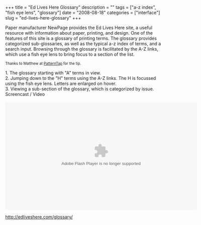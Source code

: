 +++
title = "Ed Lives Here Glossary"
description = ""
tags = ["a-z index", "fish eye lens", "glossary"]
date = "2008-08-18"
categories = ["interface"]
slug = "ed-lives-here-glossary"
+++


<p>Paper manufacturer NewPage provides the Ed Lives Here site, a useful resource with information about paper, printing, and design. One of the features of this site is a glossary of printing terms. The glossary provides categorized sub-glossaries, as well as the typical a-z index of terms, and a search input. Browsing through the glossary is facilitated by the A-Z links, which use a fish eye lens to bring focus to a section of the list.</p>
<p><small>Thanks to Matthew at <a href="http://patterntap.com/">PatternTap</a> for the tip.</small></p>
<div id="screens-full" class="clear"><div class="caption">1. The glossary starting with &quot;A&quot; terms in view.</div><div class="fullimg clear"><a href="http://media.konigi.com/interface/edliveshere-glossary-1.png" class="group" rel="group" title="1. The glossary starting with &quot;A&quot; terms in view."><img src="http://media.konigi.com/interface/edliveshere-glossary-1.png" alt="" class="img-responsive"></a></div></div><div id="screens-full" class="clear"><div class="caption">2. Jumping down to the &quot;H&quot; terms using the A-Z links. The H is focussed using the fish eye lens. Letters are enlarged on hover.</div><div class="fullimg clear"><a href="http://media.konigi.com/interface/edliveshere-glossary-2.png" class="group" rel="group" title="2. Jumping down to the &quot;H&quot; terms using the A-Z links. The H is focussed using the fish eye..."><img src="http://media.konigi.com/interface/edliveshere-glossary-2.png" alt="" class="img-responsive"></a></div></div><div id="screens-full" class="clear"><div class="caption">3. Viewing a sub-section of the glossary, which is categorized by issue.</div><div class="fullimg clear"><a href="http://media.konigi.com/interface/edliveshere-glossary-3.png" class="group" rel="group" title="3. Viewing a sub-section of the glossary, which is categorized by issue."><img src="http://media.konigi.com/interface/edliveshere-glossary-3.png" alt="" class="img-responsive"></a></div></div><div class="video"><div class="caption aptureNoAutolink">Screencast / Video</div><div class="video-object">﻿﻿﻿﻿<embed src="http://blip.tv/play/AcjCMwA" type="application/x-shockwave-flash" width="610" height="343" allowscriptaccess="always" allowfullscreen="true"></embed></div></div>        
<p><a href="http://edliveshere.com/glossary/">http://edliveshere.com/glossary/</a></p>

